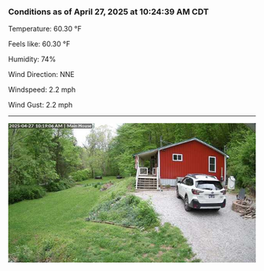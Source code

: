 ### Conditions as of April 27, 2025 at 10:24:39 AM CDT 

Temperature: 60.30 &deg;F

Feels like: 60.30 &deg;F

Humidity: 74%

Wind Direction: NNE

Windspeed: 2.2 mph

Wind Gust: 2.2 mph

---

<img src="./images/latest.jpeg"/>

